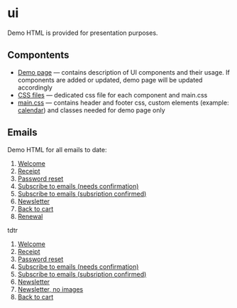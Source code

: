 # ui

Demo HTML is provided for presentation purposes. 
 
## Compontents

* [Demo page](https://blstgr.github.io/ui/email/lib.html) &mdash; contains description of UI components and their usage. If components are added or updated, demo page will be updated accordingly
* [CSS files](https://github.com/blstgr/ui/tree/master/email/css) &mdash; dedicated css file for each component and main.css
* [main.css](https://github.com/blstgr/ui/blob/master/email/css/main.css) &mdash; contains header and footer css, custom elements (example: [calendar](https://blstgr.github.io/ui/email/7-renewal.html)) and classes needed for demo page only



## Emails 

Demo HTML for all emails to date:
1. [Welcome](https://blstgr.github.io/ui/email/1-welcome.html)
2. [Receipt](https://blstgr.github.io/ui/email/2-receipt.html)
3. [Password reset](https://blstgr.github.io/ui/email/3-pwd-reset.html)
4. [Subscribe to emails (needs confirmation)](https://blstgr.github.io/ui/email/4-subsription-confirm.html)
5. [Subscribe to emails (subsription confirmed)](https://blstgr.github.io/ui/email/4-subsription-confirmed.html)
6. [Newsletter](https://blstgr.github.io/ui/email/5-newsletter.html)
7. [Back to cart](https://blstgr.github.io/ui/email/6-back-to-cart.html)
8. [Renewal](https://blstgr.github.io/ui/email/7-renewal.html)


tdtr
1. [Welcome](https://blstgr.github.io/ui/tdtr/welcome.html)
2. [Receipt](https://blstgr.github.io/ui/tdtr/receipt.html)
3. [Password reset](https://blstgr.github.io/ui/tdtr/pwd-reset.html)
4. [Subscribe to emails (needs confirmation)](https://blstgr.github.io/ui/tdtr/subsription-confirm.html)
5. [Subscribe to emails (subsription confirmed)](https://blstgr.github.io/ui/tdtr/subsription-confirmed.html)
6. [Newsletter](https://blstgr.github.io/ui/tdtr/newsletter.html)
6. [Newsletter, no images](https://blstgr.github.io/ui/tdtr/newsletter_no_img.html)
7. [Back to cart](https://blstgr.github.io/ui/tdtr/back-to-cart.html)
<!-- 8. [Renewal](https://blstgr.github.io/ui/tdtr/renewal.html) -->
